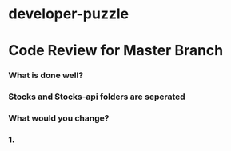 # developer-puzzle


# Code Review for Master Branch

<h3>What is done well?<h3>
  Stocks and Stocks-api folders are seperated
  
<h3>What would you change?<h3>
  1.
